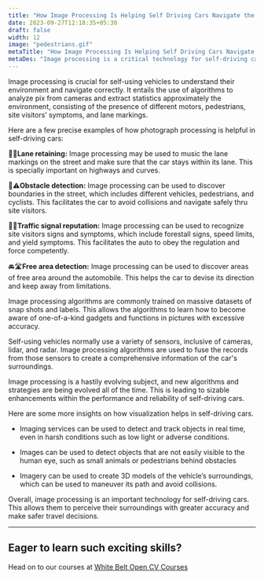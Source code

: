 ```yaml
---
title: "How Image Processing Is Helping Self Driving Cars Navigate the Road to the Future"
date: 2023-09-27T12:18:35+05:30
draft: false
width: 12
image: "pedestrians.gif"
metaTitle: "How Image Processing Is Helping Self Driving Cars Navigate the Road to the Future | Open CV Courses"
metaDes: "Image processing is a critical technology for self-driving cars, autonomous vehicles, enabling them to perceive their surroundings and navigate safely. Here, we explore the specific ways in which image processing is used in self-driving cars, including lane keeping, obstacle detection, traffic signal recognition, and free space detection. We also discuss how image processing is helping to make self-driving cars more robust and reliable in challenging conditions. | auto driving | "
---
```


Image processing is crucial for self-using vehicles to understand their environment and navigate correctly. It entails the use of algorithms to analyze pix from cameras and extract statistics approximately the environment, consisting of the presence of different motors, pedestrians, site visitors’ symptoms, and lane markings. <!--more-->

Here are a few precise examples of how photograph processing is helpful in self-driving cars:

🚗🎶**Lane retaining:** Image processing may be used to music the lane markings on the street and make sure that the car stays within its lane. This is specially important on highways and curves.

 🚧⚠️**Obstacle detection:** Image processing can be used to discover boundaries in the street, which includes different vehicles, pedestrians, and cyclists. This facilitates the car to avoid collisions and navigate safely thru site visitors.

 🛑🚦**Traffic signal reputation:** Image processing can be used to recognize site visitors signs and symptoms, which include forestall signs, speed limits, and yield symptoms. This facilitates the auto to obey the regulation and force competently.

 🚘🛣️**Free area detection:** Image processing can be used to discover areas of free area around the automobile. This helps the car to devise its direction and keep away from limitations.

Image processing algorithms are commonly trained on massive datasets of snap shots and labels. This allows the algorithms to learn how to become aware of one-of-a-kind gadgets and functions in pictures with excessive accuracy.

Self-using vehicles normally use a variety of sensors, inclusive of cameras, lidar, and radar. Image processing algorithms are used to fuse the records from those sensors to create a comprehensive information of the car's surroundings.

Image processing is a hastily evolving subject, and new algorithms and strategies are being evolved all of the time. This is leading to sizable enhancements within the performance and reliability of self-driving cars.

Here are some more insights on how visualization helps in self-driving cars.

- Imaging services can be used to detect and track objects in real time, even in harsh conditions such as low light or adverse conditions.

- Images can be used to detect objects that are not easily visible to the human eye, such as small animals or pedestrians behind obstacles

- Imagery can be used to create 3D models of the vehicle’s surroundings, which can be used to maneuver its path and avoid collisions.

Overall, image processing is an important technology for self-driving cars. This allows them to perceive their surroundings with greater accuracy and make safer travel decisions.

----------------------------------------------------------------------------------------------

## Eager to learn such exciting skills? 
Head on to our courses at [White Belt Open CV Courses](https://opencv.courses/courses/white-belt/)